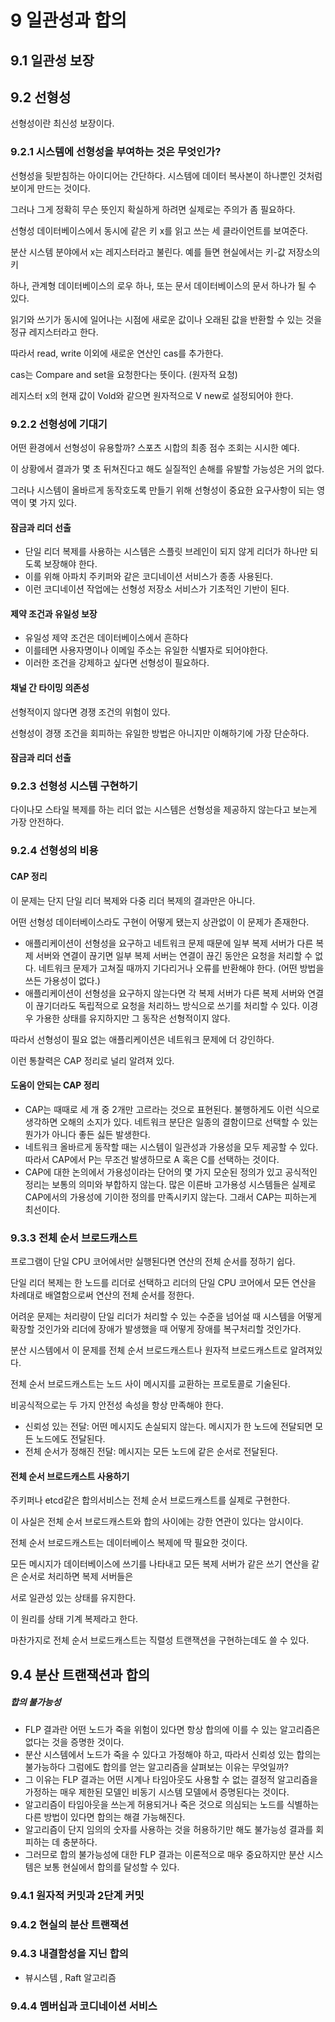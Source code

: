 # 9 일관성과 합의

## 9.1 일관성 보장

## 9.2 선형성

선형성이란 최신성 보장이다.

### 9.2.1 시스템에 선형성을 부여하는 것은 무엇인가?

선형성을 뒷받침하는 아이디어는 간단하다. 시스템에 데이터 복사본이 하나뿐인 것처럼 보이게 만드는 것이다.

그러나 그게 정확히 무슨 뜻인지 확실하게 하려면 실제로는 주의가 좀 필요하다.

선형성 데이터베이스에서 동시에 같은 키 x를 읽고 쓰는 세 클라이언트를 보여준다.

분산 시스템 분야에서 x는 레지스터라고 불린다. 예를 들면 현실에서는 키-값 저장소의 키

하나, 관계형 데이터베이스의 로우 하나, 또는 문서 데이터베이스의 문서 하나가 될 수 있다.

읽기와 쓰기가 동시에 일어나는 시점에 새로운 값이나 오래된 값을 반환할 수 있는 것을 정규 레지스터라고 한다.

따라서 read, write 이외에 새로운 연산인 cas를 추가한다.

cas는 Compare and set을 요청한다는 뜻이다. (원자적 요청)

레지스터 x의 현재 값이 Vold와 같으면 원자적으로 V new로 설정되어야 한다.

### 9.2.2 선형성에 기대기

어떤 환경에서 선형성이 유용할까? 스포츠 시합의 최종 점수 조회는 시시한 예다.

이 상황에서 결과가 몇 초 뒤쳐진다고 해도 실질적인 손해를 유발할 가능성은 거의 없다.

그러나 시스템이 올바르게 동작호도록 만들기 위해 선형성이 중요한 요구사항이 되는 영역이 몇 가지 있다.

#### 잠금과 리더 선출

- 단일 리더 복제를 사용하는 시스템은 스플릿 브레인이 되지 않게 리더가 하나만 되도록 보장해야 한다.
- 이를 위해 아파치 주키퍼와 같은 코디네이션 서비스가 종종 사용된다.
- 이런 코디네이션 작업에는 선형성 저장소 서비스가 기초적인 기반이 된다.

#### 제약 조건과 유일성 보장

- 유일성 제약 조건은 데이터베이스에서 흔하다
- 이를테면 사용자명이나 이메일 주소는 유일한 식별자로 되어야한다.
- 이러한 조건을 강제하고 싶다면 선형성이 필요하다.

#### 채널 간 타이밍 의존성

선형적이지 않다면 경쟁 조건의 위험이 있다.

선형성이 경쟁 조건을 회피하는 유일한 방법은 아니지만 이해하기에 가장 단순하다.

#### 잠금과 리더 선출

### 9.2.3 선형성 시스템 구현하기

다이나모 스타일 복제를 하는 리더 없는 시스템은 선형성을 제공하지 않는다고 보는게 가장 안전하다.

### 9.2.4 선형성의 비용

#### CAP 정리

이 문제는 단지 단일 리더 복제와 다중 리더 복제의 결과만은 아니다.

어떤 선형성 데이터베이스라도 구현이 어떻게 됐는지 상관없이 이 문제가 존재한다.

- 애플리케이션이 선형성을 요구하고 네트워크 문제 때문에 일부 복제 서버가 다른 복제 서버와 연결이 끊기면 일부 복제 서버는 연결이 끊긴 동안은 요청을 처리할 수 없다. 네트워크 문제가 고쳐질 때까지 기다리거나 오류를 반환해야 한다. (어떤 방법을 쓰든 가용성이 없다.)
- 애플리케이션이 선형성을 요구하지 않는다면 각 복제 서버가 다른 복제 서버와 연결이 끊기더라도 독립적으로 요청을 처리하느 방식으로 쓰기를 처리할 수 있다. 이경우 가용한 상태를 유지하지만 그 동작은 선형적이지 않다.

따라서 선형성이 필요 없는 애플리케이션은 네트워크 문제에 더 강인하다.

이런 통찰력은 CAP 정리로 널리 알려져 있다.

#### 도움이 안되는 CAP 정리

- CAP는 때때로 세 개 중 2개만 고르라는 것으로 표현된다. 불행하게도 이런 식으로 생각하면 오해의 소지가 있다. 네트워크 분단은 일종의 결함이므로 선택할 수 있는 뭔가가 아니다 좋든 싫든 발생한다.
- 네트워크 올바르게 동작할 때는 시스템이 일관성과 가용성을 모두 제공할 수 있다. 따라서 CAP에서 P는 무조건 발생하므로 A 혹은 C를 선택하는 것이다.
- CAP에 대한 논의에서 가용성이라는 단어의 몇 가지 모순된 정의가 있고 공식적인 정리는 보통의 의미와 부합하지 않는다. 많은 이른바 고가용성 시스템들은 실제로 CAP에서의 가용성에 기이한 정의를 만족시키지 않는다. 그래서 CAP는 피하는게 최선이다.

### 9.3.3 전체 순서 브로드캐스트

프로그램이 단일 CPU 코어에서만 실행된다면 연산의 전체 순서를 정하기 쉽다.

단일 리더 복제는 한 노드를 리더로 선택하고 리더의 단일 CPU 코어에서 모든 연산을 차례대로 배열함으로써 연산의 전체 순서를 정한다.

어려운 문제는 처리량이 단일 리더가 처리할 수 있는 수준을 넘어설 때 시스템을 어떻게 확장할 것인가와 리더에 장애가 발생했을 때 어떻게 장애를 복구처리할 것인가다.

분산 시스템에서 이 문제를 전체 순서 브로드캐스트나 원자적 브로드캐스트로 알려져있다.

전체 순서 브로드캐스트는 노드 사이 메시지를 교환하는 프로토콜로 기술된다.

비공식적으로는 두 가지 안전성 속성을 항상 만족해야 한다.

- 신뢰성 있는 전달: 어떤 메시지도 손실되지 않는다. 메시지가 한 노드에 전달되면 모든 노드에도 전달된다.
- 전체 순서가 정해진 전달: 메시지는 모든 노드에 같은 순서로 전달된다.

#### 전체 순서 브로드캐스트 사용하기

주키퍼나 etcd같은 합의서비스는 전체 순서 브로드캐스트를 실제로 구현한다.

이 사실은 전체 순서 브로드캐스트와 합의 사이에는 강한 연관이 있다는 암시이다.

전체 순서 브로드캐스트는 데이터베이스 복제에 딱 필요한 것이다.

모든 메시지가 데이터베이스에 쓰기를 나타내고 모든 복제 서버가 같은 쓰기 연산을 같은 순서로 처리하면 복제 서버들은

서로 일관성 있는 상태를 유지한다.

이 원리를 상태 기계 복제라고 한다.

마찬가지로 전체 순서 브로드캐스트는 직렬성 트랜잭션을 구현하는데도 쓸 수 있다.

## 9.4 분산 트랜잭션과 합의

##### 합의 불가능성

- FLP 결과란 어떤 노드가 죽을 위험이 있다면 항상 합의에 이를 수 있는 알고리즘은 없다는 것을 증명한 것이다.
- 분산 시스템에서 노드가 죽을 수 있다고 가정해야 하고, 따라서 신뢰성 있는 합의는 불가능하다 그럼에도 합의를 얻는 알고리즘을 살펴보는 이유는 무엇일까?
- 그 이유는 FLP 결과는 어떤 시계나 타임아웃도 사용할 수 없는 결정적 알고리즘을 가정하는 매우 제한된 모델인 비동기 시스템 모델에서 증명된다는 것이다.
- 알고리즘이 타임아웃을 쓰는게 허용되거나 죽은 것으로 의심되는 노드를 식별하는 다른 방법이 있다면 합의는 해결 가능해진다.
- 알고리즘이 단지 임의의 숫자를 사용하는 것을 허용하기만 해도 불가능성 결과를 회피하는 데 충분하다.
- 그러므로 합의 불가능성에 대한 FLP 결과는 이론적으로 매우 중요하지만 분산 시스템은 보통 현실에서 합의를 달성할 수 있다.

### 9.4.1 원자적 커밋과 2단계 커밋

### 9.4.2 현실의 분산 트랜잭션

### 9.4.3 내결함성을 지닌 합의

- 뷰시스템 , Raft 알고리즘

### 9.4.4 멤버십과 코디네이션 서비스
